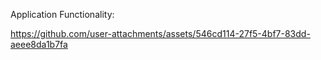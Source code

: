 Application Functionality:

https://github.com/user-attachments/assets/546cd114-27f5-4bf7-83dd-aeee8da1b7fa

